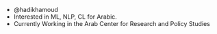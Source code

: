 - @hadikhamoud
- Interested in ML, NLP, CL for Arabic. 
- Currently Working in the Arab Center for Research and Policy Studies


<!---
hadikhamoud/hadikhamoud is a ✨ special ✨ repository because its `README.md` (this file) appears on your GitHub profile.
You can click the Preview link to take a look at your changes.
--->
